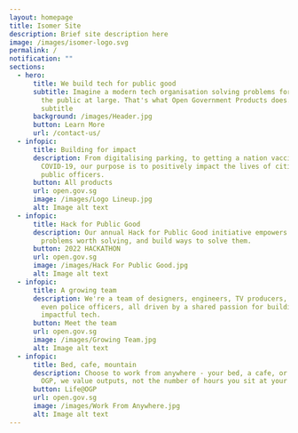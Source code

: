 ```yaml
---
layout: homepage
title: Isomer Site
description: Brief site description here
image: /images/isomer-logo.svg
permalink: /
notification: ""
sections:
  - hero:
      title: We build tech for public good
      subtitle: Imagine a modern tech organisation solving problems for the benefit of
        the public at large. That's what Open Government Products does.Hero
        subtitle
      background: /images/Header.jpg
      button: Learn More
      url: /contact-us/
  - infopic:
      title: Building for impact
      description: From digitalising parking, to getting a nation vaccinated against
        COVID-19, our purpose is to positively impact the lives of citizens and
        public officers.
      button: All products
      url: open.gov.sg
      image: /images/Logo Lineup.jpg
      alt: Image alt text
  - infopic:
      title: Hack for Public Good
      description: Our annual Hack for Public Good initiative empowers people to find
        problems worth solving, and build ways to solve them.
      button: 2022 HACKATHON
      url: open.gov.sg
      image: /images/Hack For Public Good.jpg
      alt: Image alt text
  - infopic:
      title: A growing team
      description: We're a team of designers, engineers, TV producers, professors, and
        even police officers, all driven by a shared passion for building
        impactful tech.
      button: Meet the team
      url: open.gov.sg
      image: /images/Growing Team.jpg
      alt: Image alt text
  - infopic:
      title: Bed, cafe, mountain
      description: Choose to work from anywhere - your bed, a cafe, or the office. At
        OGP, we value outputs, not the number of hours you sit at your desk.
      button: Life@OGP
      url: open.gov.sg
      image: /images/Work From Anywhere.jpg
      alt: Image alt text
---
```

